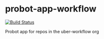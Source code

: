 # probot-app-workflow

[![Build Status](https://badge.buildkite.com/e5f7f5a7752144bbab4f124e2524f6e6e4c0f96b686b457978.svg)](https://buildkite.com/uberopensource/uber-workflow-probot)

Probot app for repos in the uber-workflow org
